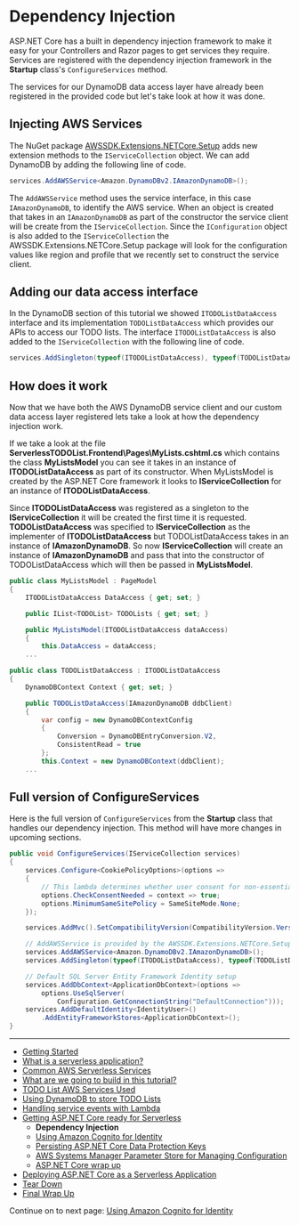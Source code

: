 # Dependency Injection

ASP.NET Core has a built in dependency injection framework to make it easy for your Controllers and Razor pages to get
services they require. Services are registered with the dependency injection framework in the **Startup** 
class's `ConfigureServices` method.

The services for our DynamoDB data access layer have already been registered in the provided code but let's take look at how it was done.

## Injecting AWS Services

The NuGet package <a href="https://www.nuget.org/packages/AWSSDK.Extensions.NETCore.Setup/" target="_blank">AWSSDK.Extensions.NETCore.Setup</a> adds 
new extension methods to the `IServiceCollection` object. We can add DynamoDB by adding the following line of code.

```csharp
services.AddAWSService<Amazon.DynamoDBv2.IAmazonDynamoDB>();
```

The `AddAWSService` method uses the service interface, in this case `IAmazonDynamoDB`, to identify the AWS service. When an object is created that 
takes in an `IAmazonDynamoDB` as part of the constructor the service client will be create from the `IServiceCollection`.
Since the `IConfiguration` object is also added to the `IServiceCollection` the AWSSDK.Extensions.NETCore.Setup package
will look for the configuration values like region and profile that we recently set to construct the service client.

## Adding our data access interface

In the DynamoDB section of this tutorial we showed `ITODOListDataAccess` interface and its implementation `TODOListDataAccess` which provides our APIs to
access our TODO lists. The interface `ITODOListDataAccess` is also added to the `IServiceCollection` with the following line of code.

```csharp
services.AddSingleton(typeof(ITODOListDataAccess), typeof(TODOListDataAccess));
```

## How does it work

Now that we have both the AWS DynamoDB service client and our custom data access layer registered lets take a look at how the dependency injection work.

If we take a look at the file **ServerlessTODOList.Frontend\Pages\MyLists.cshtml.cs** which contains the class **MyListsModel** you can see it 
takes in an instance of **ITODOListDataAccess** as part of its constructor. When MyListsModel is created by the ASP.NET Core framework it looks
to **IServiceCollection** for an instance of **ITODOListDataAccess**. 

Since **ITODOListDataAccess** was registered as a singleton to the **IServiceCollection** it will be created the first time it is requested. 
**TODOListDataAccess** was specified to **IServiceCollection** as the implementer of **ITODOListDataAccess** but TODOListDataAccess takes in an 
instance of **IAmazonDynamoDB**. So now **IServiceCollection** will create an instance of **IAmazonDynamoDB** and pass that into the constructor of 
TODOListDataAccess which will then be passed in **MyListsModel**.

```csharp
public class MyListsModel : PageModel
{
    ITODOListDataAccess DataAccess { get; set; }

    public IList<TODOList> TODOLists { get; set; }

    public MyListsModel(ITODOListDataAccess dataAccess)
    {
        this.DataAccess = dataAccess;
    ...
```

```csharp
public class TODOListDataAccess : ITODOListDataAccess
{
    DynamoDBContext Context { get; set; }

    public TODOListDataAccess(IAmazonDynamoDB ddbClient)
    {
        var config = new DynamoDBContextConfig
        {
            Conversion = DynamoDBEntryConversion.V2,
            ConsistentRead = true
        };
        this.Context = new DynamoDBContext(ddbClient);
    ...
```




## Full version of ConfigureServices

Here is the full version of `ConfigureServices` from the **Startup** class that handles our dependency injection. This method will have more
changes in upcoming sections.

```csharp
public void ConfigureServices(IServiceCollection services)
{
    services.Configure<CookiePolicyOptions>(options =>
    {
        // This lambda determines whether user consent for non-essential cookies is needed for a given request.
        options.CheckConsentNeeded = context => true;
        options.MinimumSameSitePolicy = SameSiteMode.None;
    });

    services.AddMvc().SetCompatibilityVersion(CompatibilityVersion.Version_2_1);

    // AddAWSService is provided by the AWSSDK.Extensions.NETCore.Setup NuGet package.
    services.AddAWSService<Amazon.DynamoDBv2.IAmazonDynamoDB>();
    services.AddSingleton(typeof(ITODOListDataAccess), typeof(TODOListDataAccess));

    // Default SQL Server Entity Framework Identity setup
    services.AddDbContext<ApplicationDbContext>(options =>
        options.UseSqlServer(
            Configuration.GetConnectionString("DefaultConnection")));
    services.AddDefaultIdentity<IdentityUser>()
        .AddEntityFrameworkStores<ApplicationDbContext>();
}
```

<!-- Generated Navigation -->
---

* [Getting Started](../GettingStarted.md)
* [What is a serverless application?](../WhatIsServerless.md)
* [Common AWS Serverless Services](../CommonServerlessServices.md)
* [What are we going to build in this tutorial?](../WhatAreWeBuilding.md)
* [TODO List AWS Services Used](../TODOListServices.md)
* [Using DynamoDB to store TODO Lists](../DynamoDBModule/WhatIsDynamoDB.md)
* [Handling service events with Lambda](../StreamProcessing/ServiceEvents.md)
* [Getting ASP.NET Core ready for Serverless](../ASP.NETCoreFrontend/TheFrontend.md)
  * **Dependency Injection**
  * [Using Amazon Cognito for Identity](../ASP.NETCoreFrontend/WebIdentity.md)
  * [Persisting ASP.NET Core Data Protection Keys](../ASP.NETCoreFrontend/ParameterStoreDataProtection.md)
  * [AWS Systems Manager Parameter Store for Managing Configuration](../ASP.NETCoreFrontend/ParameterStoreConfigurationProvider.md)
  * [ASP.NET Core wrap up](../ASP.NETCoreFrontend/FrontendWrapup.md)
* [Deploying ASP.NET Core as a Serverless Application](../DeployingFrontend/DeployingFrontend.md)
* [Tear Down](../TearDown.md)
* [Final Wrap Up](../FinalWrapup.md)

Continue on to next page: [Using Amazon Cognito for Identity](../ASP.NETCoreFrontend/WebIdentity.md)

